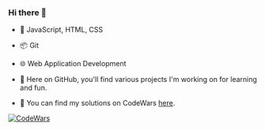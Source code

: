 ### Hi there 👋

- 🚀 JavaScript, HTML, CSS
- 📦 Git
- 🌐 Web Application Development

- 🧩 Here on GitHub, you'll find various projects I'm working on for learning and fun.
- 🥇 You can find my solutions on CodeWars [here](https://www.codewars.com/users/DawidRaczek).
  
[![CodeWars](https://www.codewars.com/users/DawidRaczek/badges/large)](https://www.codewars.com/users/DawidRaczek)
